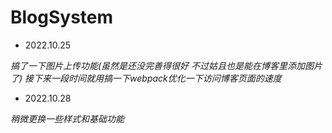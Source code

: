 # BlogSystem

- 2022.10.25

_搞了一下图片上传功能(虽然是还没完善得很好 不过姑且也是能在博客里添加图片了)_
_接下来一段时间就用搞一下webpack优化一下访问博客页面的速度_

- 2022.10.28

_稍微更换一些样式和基础功能_